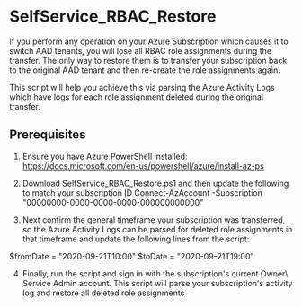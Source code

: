# SelfService_RBAC_Restore
If you perform any operation on your Azure Subscription which causes it to switch AAD tenants, you will lose all RBAC role assignments during the transfer.  The only way to restore them is to transfer your subscription back to the original AAD tenant and then re-create the role assignments again.  

This script will help you achieve this via parsing the Azure Activity Logs which have logs for each role assignment deleted during the original transfer.

## Prerequisites

1. Ensure you have Azure PowerShell installed: https://docs.microsoft.com/en-us/powershell/azure/install-az-ps
2. Download SelfService_RBAC_Restore.ps1 and then update the following to match your subscription ID
Connect-AzAccount -Subscription "00000000-0000-0000-0000-000000000000"

3. Next confirm the general timeframe your subscription was transferred, so the Azure Activity Logs can be parsed for deleted role assignments in that timeframe and update the following lines from the script:

$fromDate = "2020-09-21T10:00"
$toDate = "2020-09-21T19:00"

4. Finally, run the script and sign in with the subscription's current Owner\ Service Admin account.  This script will parse your subscription's activity log and restore all deleted role assignments
